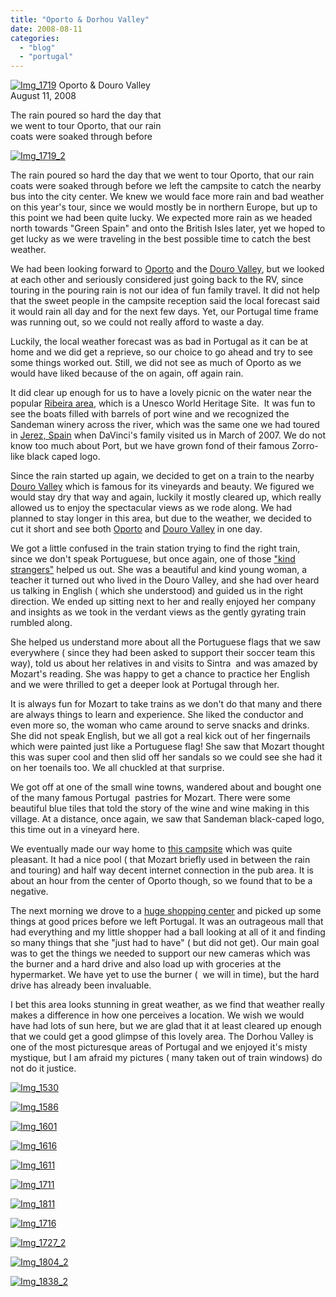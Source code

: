 ```yaml
---
title: "Oporto & Dorhou Valley"
date: 2008-08-11
categories: 
  - "blog"
  - "portugal"
---
```


 [![Img_1719](http://soultravelers3new.local/images/2008/08/11/img_1719.jpg "Img_1719")](https://pub-ac94b3f306b24c0dba4238943c97f2e1.r2.dev/photos/uncategorized/2008/08/11/img_1719.jpg) Oporto & Douro Valley  
August 11, 2008

The rain poured so hard the day that  
we went to tour Oporto, that our rain  
coats were soaked through before

<!--more-->

[![Img_1719_2](http://soultravelers3new.local/images/2008/08/11/img_1719_2.jpg "Img_1719_2")](https://pub-ac94b3f306b24c0dba4238943c97f2e1.r2.dev/photos/uncategorized/2008/08/11/img_1719_2.jpg)

The rain poured so hard the day that we went to tour Oporto, that our rain coats were soaked through before we left the campsite to catch the nearby bus into the city center. We knew we would face more rain and bad weather on this year's tour, since we would mostly be in northern Europe, but up to this point we had been quite lucky. We expected more rain as we headed north towards "Green Spain" and onto the British Isles later, yet we hoped to get lucky as we were traveling in the best possible time to catch the best weather.

We had been looking forward to [Oporto](http://en.wikipedia.org/wiki/Porto) and the [Douro Valley](http://en.wikipedia.org/wiki/Douro), but we looked at each other and seriously considered just going back to the RV, since touring in the pouring rain is not our idea of fun family travel. It did not help that the sweet people in the campsite reception said the local forecast said it would rain all day and for the next few days. Yet, our Portugal time frame was running out, so we could not really afford to waste a day.

Luckily, the local weather forecast was as bad in Portugal as it can be at home and we did get a reprieve, so our choice to go ahead and try to see some things worked out. Still, we did not see as much of Oporto as we would have liked because of the on again, off again rain.

It did clear up enough for us to have a lovely picnic on the water near the popular [Ribeira area](http://www.portocityguide.com/2007/03/09/ribeira-neighborhood/), which is a Unesco World Heritage Site.  It was fun to see the boats filled with barrels of port wine and we recognized the Sandeman winery across the river, which was the same one we had toured in [Jerez, Spain](http://soultravelers3new.local/2007/03/horses-and-sher.html#more) when DaVinci's family visited us in March of 2007. We do not know too much about Port, but we have grown fond of their famous Zorro-like black caped logo.

Since the rain started up again, we decided to get on a train to the nearby [Douro Valley](http://www.johnnyjet.com/folder/archive/WheresJohnny11012006.html) which is famous for its vineyards and beauty. We figured we would stay dry that way and again, luckily it mostly cleared up, which really allowed us to enjoy the spectacular views as we rode along. We had planned to stay longer in this area, but due to the weather, we decided to cut it short and see both [Oporto](http://www.independent.co.uk/travel/48-hours-in/porto-portugal-780124.html) and [Douro Valley](http://www.manorhouses.com/regions/valdouro.html) in one day.

We got a little confused in the train station trying to find the right train,  since we don't speak Portuguese, but once again, one of those ["kind strangers"](http://soultravelers3new.local/2008/07/kindness-of-str.html#more) helped us out. She was a beautiful and kind young woman, a teacher it turned out who lived in the Douro Valley, and she had over heard us talking in English ( which she understood) and guided us in the right direction. We ended up sitting next to her and really enjoyed her company and insights as we took in the verdant views as the gently gyrating train rumbled along.

She helped us understand more about all the Portuguese flags that we saw everywhere ( since they had been asked to support their soccer team this way), told us about her relatives in and visits to Sintra  and was amazed by Mozart's reading. She was happy to get a chance to practice her English and we were thrilled to get a deeper look at Portugal through her.

It is always fun for Mozart to take trains as we don't do that many and there are always things to learn and experience. She liked the conductor and even more so, the woman who came around to serve snacks and drinks. She did not speak English, but we all got a real kick out of her fingernails which were painted just like a Portuguese flag! She saw that Mozart thought this was super cool and then slid off her sandals so we could see she had it on her toenails too. We all chuckled at that surprise.

We got off at one of the small wine towns, wandered about and bought one of the many famous Portugal  pastries for Mozart. There were some beautiful blue tiles that told the story of the wine and wine making in this village. At a distance, once again, we saw that Sandeman black-caped logo, this time out in a vineyard here.

We eventually made our way home to [this campsite](http://pt.infocamping.com/camping-PRELADA-Oporto) which was quite pleasant. It had a nice pool ( that Mozart briefly used in between the rain and touring) and half way decent internet connection in the pub area. It is about an hour from the center of Oporto though, so we found that to be a negative.

The next morning we drove to a [huge shopping center](http://www.virtualtourist.com/travel/Europe/Portugal/Distrito_do_Porto/Porto-282453/Shopping-Porto-Shopping_centersMalls-BR-1.html) and picked up some things at good prices before we left Portugal. It was an outrageous mall that had everything and my little shopper had a ball looking at all of it and finding so many things that she "just had to have" ( but did not get). Our main goal was to get the things we needed to support our new cameras which was the burner and a hard drive and also load up with groceries at the hypermarket. We have yet to use the burner (  we will in time), but the hard drive has already been invaluable. 

I bet this area looks stunning in great weather, as we find that weather really makes a difference in how one perceives a location. We wish we would have had lots of sun here, but we are glad that it at least cleared up enough that we could get a good glimpse of this lovely area. The Dorhou Valley is one of the most picturesque areas of Portugal and we enjoyed it's misty mystique, but I am afraid my pictures ( many taken out of train windows) do not do it justice.

[![Img_1530](http://soultravelers3new.local/images/2008/08/11/img_1530.jpg "Img_1530")](https://pub-ac94b3f306b24c0dba4238943c97f2e1.r2.dev/photos/uncategorized/2008/08/11/img_1530.jpg)

[![Img_1586](http://soultravelers3new.local/images/2008/08/11/img_1586.jpg "Img_1586")](https://pub-ac94b3f306b24c0dba4238943c97f2e1.r2.dev/photos/uncategorized/2008/08/11/img_1586.jpg)

[![Img_1601](https://pub-ac94b3f306b24c0dba4238943c97f2e1.r2.dev/img_1601.jpg "Img_1601")](https://pub-ac94b3f306b24c0dba4238943c97f2e1.r2.dev/photos/uncategorized/2008/08/11/img_1601.jpg)

[![Img_1616](https://pub-ac94b3f306b24c0dba4238943c97f2e1.r2.dev/img_1616.jpg "Img_1616")](https://pub-ac94b3f306b24c0dba4238943c97f2e1.r2.dev/photos/uncategorized/2008/08/11/img_1616.jpg)

[![Img_1611](http://soultravelers3new.local/images/2008/08/11/img_1611.jpg "Img_1611")](https://pub-ac94b3f306b24c0dba4238943c97f2e1.r2.dev/photos/uncategorized/2008/08/11/img_1611.jpg)

[![Img_1711](https://pub-ac94b3f306b24c0dba4238943c97f2e1.r2.dev/img_1711.jpg "Img_1711")](https://pub-ac94b3f306b24c0dba4238943c97f2e1.r2.dev/photos/uncategorized/2008/08/11/img_1711.jpg)

[![Img_1811](http://soultravelers3new.local/images/2008/08/11/img_1811.jpg "Img_1811")](https://pub-ac94b3f306b24c0dba4238943c97f2e1.r2.dev/photos/uncategorized/2008/08/11/img_1811.jpg)

[![Img_1716](http://soultravelers3new.local/images/2008/08/11/img_1716.jpg "Img_1716")](https://pub-ac94b3f306b24c0dba4238943c97f2e1.r2.dev/photos/uncategorized/2008/08/11/img_1716.jpg)

[![Img_1727_2](http://soultravelers3new.local/images/2008/08/11/img_1727_2.jpg "Img_1727_2")](https://pub-ac94b3f306b24c0dba4238943c97f2e1.r2.dev/photos/uncategorized/2008/08/11/img_1727_2.jpg)

[![Img_1804_2](https://pub-ac94b3f306b24c0dba4238943c97f2e1.r2.dev/img_1804_2.jpg "Img_1804_2")](https://pub-ac94b3f306b24c0dba4238943c97f2e1.r2.dev/photos/uncategorized/2008/08/11/img_1804_2.jpg)

[![Img_1838_2](http://soultravelers3new.local/images/2008/08/11/img_1838_2.jpg "Img_1838_2")](https://pub-ac94b3f306b24c0dba4238943c97f2e1.r2.dev/photos/uncategorized/2008/08/11/img_1838_2.jpg)
